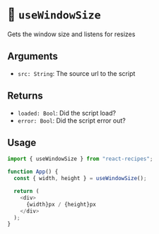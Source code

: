 # 🥮 `useWindowSize`

Gets the window size and listens for resizes

## Arguments

- `src: String`: The source url to the script

## Returns

- `loaded: Bool`: Did the script load?
- `error: Bool`: Did the script error out?

## Usage

```js
import { useWindowSize } from "react-recipes";

function App() {
  const { width, height } = useWindowSize();

  return (
    <div>
      {width}px / {height}px
    </div>
  );
}
```